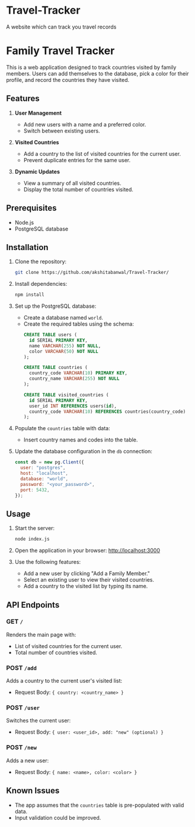 # Travel-Tracker
A website which can track you travel records


# Family Travel Tracker

This is a web application designed to track countries visited by family members. Users can add themselves to the database, pick a color for their profile, and record the countries they have visited.

## Features

1. **User Management**
   - Add new users with a name and a preferred color.
   - Switch between existing users.

2. **Visited Countries**
   - Add a country to the list of visited countries for the current user.
   - Prevent duplicate entries for the same user.

3. **Dynamic Updates**
   - View a summary of all visited countries.
   - Display the total number of countries visited.

## Prerequisites

- Node.js
- PostgreSQL database

## Installation

1. Clone the repository:
   ```bash
   git clone https://github.com/akshitabanwal/Travel-Tracker/
   
   ```

2. Install dependencies:
   ```bash
   npm install
   ```

3. Set up the PostgreSQL database:
   - Create a database named `world`.
   - Create the required tables using the schema:
     ```sql
     CREATE TABLE users (
       id SERIAL PRIMARY KEY,
       name VARCHAR(255) NOT NULL,
       color VARCHAR(50) NOT NULL
     );

     CREATE TABLE countries (
       country_code VARCHAR(10) PRIMARY KEY,
       country_name VARCHAR(255) NOT NULL
     );

     CREATE TABLE visited_countries (
       id SERIAL PRIMARY KEY,
       user_id INT REFERENCES users(id),
       country_code VARCHAR(10) REFERENCES countries(country_code)
     );
     ```

4. Populate the `countries` table with data:
   - Insert country names and codes into the table.

5. Update the database configuration in the `db` connection:
   ```javascript
   const db = new pg.Client({
     user: "postgres",
     host: "localhost",
     database: "world",
     password: "<your_password>",
     port: 5432,
   });
   ```

## Usage

1. Start the server:
   ```bash
   node index.js
   ```

2. Open the application in your browser:
   [http://localhost:3000](http://localhost:3000)

3. Use the following features:
   - Add a new user by clicking "Add a Family Member."
   - Select an existing user to view their visited countries.
   - Add a country to the visited list by typing its name.

## API Endpoints

### GET `/`
Renders the main page with:
- List of visited countries for the current user.
- Total number of countries visited.

### POST `/add`
Adds a country to the current user's visited list:
- Request Body: `{ country: <country_name> }`

### POST `/user`
Switches the current user:
- Request Body: `{ user: <user_id>, add: "new" (optional) }`

### POST `/new`
Adds a new user:
- Request Body: `{ name: <name>, color: <color> }`



## Known Issues
- The app assumes that the `countries` table is pre-populated with valid data.
- Input validation could be improved.



